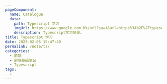 ```yaml
---
pageComponent:
  name: Catalogue
  data:
    path: Typescript 学习
    imgUrl: https://www.google.com.hk/url?sa=i&url=https%3A%2F%2Ftypescript.bootcss.com%2F&psig=AOvVaw1CS-NXjpu4mBFpTR6iQeau&ust=1675671620249000&source=images&cd=vfe&ved=0CBAQjRxqFwoTCKjXmq_5_fwCFQAAAAAdAAAAABAE
    description: Typescript学习记录。
title: Typescript 学习
date: 2023-02-05 15:47:49 
permalink: /note/ts/
categories:
  - 前端
  - 前端基础笔记
  - Typescript
tags:
  - 
---
```

